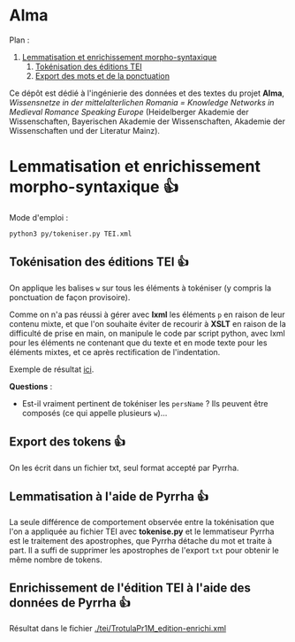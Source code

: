 Alma
====

Plan :
1. [Lemmatisation et enrichissement morpho-syntaxique](#t1)
	1. [Tokénisation des éditions TEI ](#t1-1)
	2. [Export des mots et de la ponctuation](#t1-2)

[comment]: <> (FINET)


Ce dépôt est dédié à l'ingénierie des données et des textes du projet **Alma**, *Wissensnetze in der mittelalterlichen Romania = Knowledge Networks in Medieval Romance Speaking Europe* (Heidelberger Akademie der Wissenschaften, Bayerischen Akademie der Wissenschaften, Akademie der Wissenschaften und der Literatur Mainz).


<a id='t1'/>

# Lemmatisation et enrichissement morpho-syntaxique 👍

Mode d'emploi :

```shell
python3 py/tokeniser.py TEI.xml
```


<a id='t1-1'/>

## Tokénisation des éditions TEI 👍

On applique les balises `w` sur tous les éléments à tokéniser (y compris la ponctuation de façon provisoire).

Comme on n'a pas réussi à gérer avec **lxml** les éléments `p` en raison de leur contenu mixte, et que l'on souhaite éviter de recourir à **XSLT** en raison de la difficulté de prise en main, on manipule le code par script python, avec lxml pour les éléments ne contenant que du texte et en mode texte pour les éléments mixtes, et ce après rectification de l'indentation.

Exemple de résultat [ici](./tei/TrotulaPr1M_edition-token.xml).

**Questions** :

- Est-il vraiment pertinent de tokéniser les `persName` ? Ils peuvent être composés (ce qui appelle plusieurs `w`)…


<a id='t1-2'/>

## Export des tokens 👍

On les écrit dans un fichier txt, seul format accepté par Pyrrha.

## Lemmatisation à l'aide de Pyrrha 👍

La seule différence de comportement observée entre la tokénisation que l'on a appliquée au fichier TEI avec **tokenise.py** et le lemmatiseur Pyrrha est le traitement des apostrophes, que Pyrrha détache du mot et traite à part. Il a suffi de supprimer les apostrophes de l'export `txt` pour obtenir le même nombre de tokens.

## Enrichissement de l'édition TEI à l'aide des données de Pyrrha 👍

Résultat dans le fichier [./tei/TrotulaPr1M_edition-enrichi.xml](./tei/TrotulaPr1M_edition-enrichi.xml)